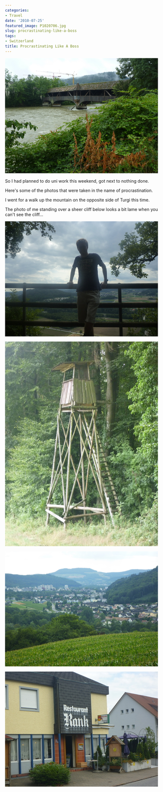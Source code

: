 ```yaml
---
categories:
- Travel
date: '2010-07-25'
featured_image: P1020706.jpg
slug: procrastinating-like-a-boss
tags:
- Switzerland
title: Procrastinating Like A Boss
---
```


![Bridge](P1020706.jpg "")

So I had planned to do uni work this weekend, got next to nothing done.

Here's some of the photos that were taken in the name of procrastination.

I went for a walk up the mountain on the opposite side of Turgi this time.

The photo of me standing over a sheer cliff below looks a bit lame
when you can't see the cliff...

![](P1020803.jpg "")

![](P1020822.jpg "")

![](P1020858.jpg "")

![](P1020889.jpg "")